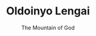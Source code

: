 ---
layout: destination
category: treks-and-other-activities
permalink: /:categories/:title/
title: Oldoinyo Lengai
subtitle: "The Mountain of God"

sys:
  icon: 🏞️
  circuit: Northen Circuit
  review: "Lengai, Lake Natron where else?"
  price: N/A
  best_time: 👍 June to October 
  accommodation:
    five_star: "N/A"
    mid_star: "N/A" 
    camp: "N/A"
  image:
    alt: Oldoinyo Lengai
    url: "./img/uploads/oldointo-kibokoland-adventueres.jpg"

image_corousel:
  - image: "./img/uploads/oldointo-kibokoland-adventueres.jpg"

overview:


  intro:
    - paragraph: "Oldonyo Lengai means the (“mountain of God”). This mountain is an active volcanic mountain, located in the northern part of Tanzania, East Africa, at the southern end of Lake Natron. It rises to an elevation of 9,442 feet (2,878metres) and is one of the many volcanoes situated along the East African Rift Valley system. It contains basalts rich in sodium and potassium and is so alkaline that it lavas resemble washing soda. Eruptions have been recorded from 1880 to 1967 and 2007 to 2008. The volcano has more than one active centre and most of the recent eruptions were from its northern crater."

    - paragraph: "This mountain has more than one active centre and the most of the recent eruptions were from its northern crater. Subsidiary cones extend out from the centre and down its sides. The fertile lower levels of Oldonyo Lengai are planted in vineyards and citrus. The steep higher slopes are covered with oak, birch and beech. Above 6,500 feet a few plants are found scattered among ashes, sand and fragments of lava and slag." 

 
  tour_details:
    when: "open for tours and activities 9am - 4.30pm every day of the year"
    duration: "4 Hours"
    language: "English"
    transport: "Toyota Landcruiser."

  setting:
    activities: " Trekking, Horse and camel riding"
    hashtags: |
      cold lava #️⃣ summit crater #️⃣ 2962m above the sea level #️⃣ very hot temperature in noon #️⃣ cool temperature at night 
      

  included:
    - item: Lunch
    - item: Transport
    - item: Park fees
    - item: A bottle of water
    - item: Game drive



  excluded:
    - item: Personal items
    - item: International flights
    - item: Tips(tipping guideline)
    - item: Additional accommodation before and at the end of the tour




  remarks:
    - note: "<b>Things to wear</b><br> • Sun hat, • sunglasses, • head torch, • buff or lightweight neck gaiter (for keeping out dust), • rain shell, • light fleece,• long sleeve t shirt x 2, • hiking trousers (zip off style are recommended so you have shorts too), • waterproof trousers,• socks x 3 pairs, • hiking shoes preferably with some decent ankle support, • teva or flip flops for in camp, • walking poles, • gaiters for those that have low cut hiking shoes, • water bottles x 3 enough to hold 3 Liters"
    
    - note: This is not a wheelchair accessible tour.


experience:
  what_to_see:
    - paragraph: "<b>Lake Natron</b> Lake Natron is not only home to beautiful nature,  but also hosts a large Maasai community. And these Maasai community are mixed fro Tanzania community and Kenyan community who maintain their original culture. They  dress on “Maasai shukas” that means a Maasai sheet, sandals from recycled tyres, a small machete, walking stick and a belt. And some of them dress the same style not as required customs for climbing Mount Oldonyo Lengai and they succeed climbing the mountain. "

    - paragraph: "Also Lake Natron is a home of flamingo’s family this is where most and many of flamingoes do breeding. From June to November the lake itself upwards three million flamingoes gather. It’s one of East Africa most stirring wildlife spectacle."

    - paragraph: "Trekking Mount Oldonyo Lengai Trekking Mount Oldonyo Lengai is not easy task since it’s dangerous, back to the history of Mount Oldonyo Lengai it’s an active volcanic mountain. It needs a passionate heart ready for any circumstance since its unpredictable volcanic mountain. It uses three days to do trekking in Mount Oldonyo Lengai."

    - paragraph: "It is possible to walk across the crater floor. The ascent of Oldoinyo Lengai is demanding on account of the day time heat, lack of water, steep and unsuitable slopes of ash and crumbly rocks and considerable height gain. Normally you can start ascending to summit early in the morning and reach to summit at sunrise. Short and a warm jacket are suitable for ascent; also long trousers are good as the summit before dawn can be cold. Access route from the North West allows an early descent to be made from the summit in the morning shadow."

    - paragraph: "Standing at 2,878 meters above the Soda Ash Lake Natron, Mountain of GOD as famous to the Maasai community that inhabit the area, Mountain Oldonyo Lengai is situated in the Ngorongoro highlands and the African Rift valley about 120 kilometers Northwest of Arusha, Tanzania. Best time to climb the mountain is at night when the temperature is low ."

    - paragraph: "<b>Horse and camel riding</b> Camel riding is among the most fascinating adventure in Northern Tanzania. The Camel Safaris are organized from the camel camp located in Mkuru Maasai village; from a few hours to a weeklong expedition to Oldonyo Lengai, Ngorongoro highland and Lake Natron. A trip on a camel back through the Maasai land is magical, visitors get a great chance to experience wildlife, Maasai people ‘day to day life’ and the beautiful scenery Horse and camel riding adventures are also organized within and around West Kilimanjaro, Usa River, Meserani Snake Park and Lake Natron area."




  
expect:
  video: 
    url: <iframe width="560" height="315" src="https://www.youtube.com/embed/MZwAfsO21-c" frameborder="0" allow="accelerometer; autoplay; encrypted-media; gyroscope; picture-in-picture" allowfullscreen></iframe>

itinerary:
  - paragraph: "This trip starts anywhare and can be included in 3 to 5 days safaris, early in the morning you will be picked up from the pickup point to begin the journey to Lake Natron. Also the trip might alternatively start and end in Arusha or Nairobi and we can book additional accommodation and internal flights upon requests. "
 
remarks:
  - paragraph: This can be encouporated in other packeges too, please create your bucket list and send it to us to we can create you a quote!



---